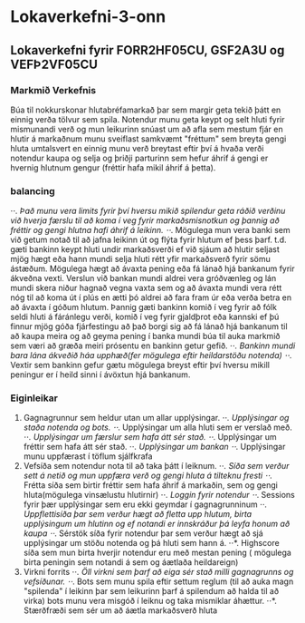 # Lokaverkefni-3-onn
## Lokaverkefni fyrir FORR2HF05CU, GSF2A3U og VEFÞ2VF05CU
### Markmið Verkefnis
Búa til nokkurskonar hlutabréfamarkað þar sem margir geta tekið þátt en einnig verða tölvur sem spila. Notendur munu geta keypt og selt
hluti fyrir mismunandi verð og mun leikurinn snúast um að afla sem mestum fjár en hlutir á markaðnum munu sveiflast samkvæmt "fréttum"
sem breyta gengi hluta umtalsvert en einnig munu verð breytast eftir því á hvaða verði notendur kaupa og selja og þriðji parturinn sem 
hefur áhrif á gengi er hvernig hlutnum gengur (fréttir hafa mikil áhrif á þetta).
### balancing
⋅⋅*. Það munu vera limits fyrir því hversu mikið spilendur geta ráðið verðinu við hverja færslu til að koma í
veg fyrir markaðsmisnotkun og þannig að fréttir og gengi hlutna hafi áhrif á leikinn.
⋅⋅*. Mögulega mun vera banki sem við getum notað til að jafna leikinn út og flýta fyrir hlutum ef þess þarf. t.d. gæti bankinn keypt hluti undir
markaðsverði ef við sjáum að hlutir seljast mjög hægt eða hann mundi selja hluti rétt yfir markaðsverð fyrir sömu ástæðum. Mögulega hægt að
ávaxta pening eða fá lánað hjá bankanum fyrir ákveðna vexti. Verslun við bankan mundi aldrei vera gróðvænleg og lán mundi skera niður 
hagnað vegna vaxta sem og að ávaxta mundi vera rétt nóg til að koma út í plús en ætti þó aldrei að fara fram úr eða verða betra en að
ávaxta í góðum hlutum. Þannig gæti bankinn komið í veg fyrir að fólk seldi hluti á fáránlegu verði, komið í veg fyrir gjaldþrot eða kannski
ef þú finnur mjög góða fjárfestingu að það borgi sig að fá lánað hjá bankanum til að kaupa meira og að geyma pening í banka mundi búa til
auka markmið sem væri að græða meiri prósentu en bankinn getur gefið.
⋅⋅*. Bankinn mundi bara lána ákveðið háa upphæð(fer mögulega eftir heildarstöðu notenda)
⋅⋅*. Vextir sem bankinn gefur gætu mögulega breyst eftir því hversu mikill peningur er í heild sinni í ávöxtun hjá bankanum.
### Eiginleikar
1. Gagnagrunnur sem heldur utan um allar upplýsingar.
⋅⋅*. Upplýsingar og staða notenda og bots.
⋅⋅*. Upplýsingar um alla hluti sem er verslað með.
⋅⋅*. Upplýsingar um færslur sem hafa átt sér stað.
⋅⋅*. Upplýsingar um fréttir sem hafa átt sér stað.
⋅⋅*. Upplýsingar um bankan
⋅⋅*. Upplýsingar munu uppfærast í töflum sjálfkrafa 
2. Vefsíða sem notendur nota til að taka þátt í leiknum.
⋅⋅*. Síða sem verður sett á netið og mun uppfæra verð og gengi hluta á tilteknu fresti
⋅⋅*. Frétta síða sem birtir fréttir sem hafa áhrif á markaðin, sem og gengi hluta(mögulega vinsælustu hlutirnir)
⋅⋅*. Loggin fyrir notendur
⋅⋅*. Sessions fyrir þær upplýsingar sem eru ekki geymdar í gagnagrunninum
⋅⋅*. Uppflettisíða þar sem verður hægt að fletta upp hlutum, birta upplýsingum um hlutinn og ef notandi er innskráður þá leyfa honum 
að kaupa
⋅⋅*. Sérstök síða fyrir notendur þar sem verður hægt að sjá upplýsingar um stöðu notenda og þá hluti sem hann á.
⋅⋅*. Highscore síða sem mun birta hverjir notendur eru með mestan pening ( mögulega birta peningin sem notandi á sem og áætlaða heildareign)
3. Virkni forrits
⋅⋅*. Öll virkni sem þarf að eiga sér stað milli gagnagrunns og vefsíðunar. 
⋅⋅*. Bots sem munu spila eftir settum reglum (til að auka magn "spilenda" í leikinn þar sem leikurinn þarf á spilendum að halda til að virka)
bots munu vera misgóð í leiknu og taka mismiklar áhættur.
⋅⋅*. Stærðfræði sem sér um að áætla markaðsverð hluta

